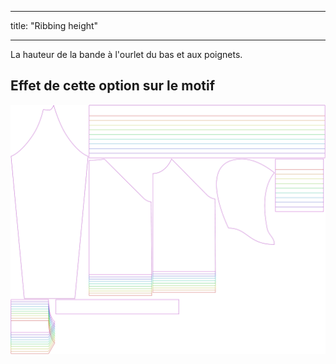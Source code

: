 - - -
title: "Ribbing height"
- - -

La hauteur de la bande à l'ourlet du bas et aux poignets.

## Effet de cette option sur le motif

![Cette image montre l'effet de cette option en superposant plusieurs variantes qui ont une valeur différente pour cette option](hugo_ribbingheight_sample.svg "Effet de cette option sur le modèle")
